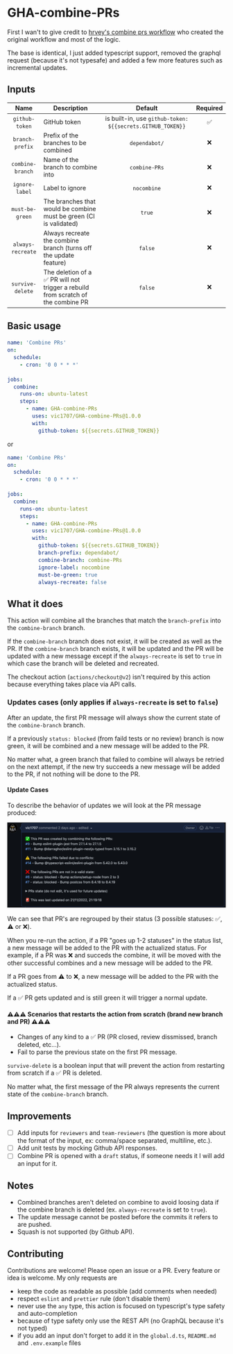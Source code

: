 # GHA-combine-PRs

First I wan't to give credit to [hrvey's combine prs workflow](https://github.com/hrvey/combine-prs-workflow) who created the original workflow and most of the logic.

The base is identical, I just added typescript support, removed the graphql request (because it's not typesafe) and added a few more features such as incremental updates.

## Inputs

|       Name        | Description                                                                       |                          Default                           | Required |
| :---------------: | --------------------------------------------------------------------------------- | :--------------------------------------------------------: | :------: |
|  `github-token`   | GitHub token                                                                      | is built-in, use `github-token: ${{secrets.GITHUB_TOKEN}}` |    ✅    |
|  `branch-prefix`  | Prefix of the branches to be combined                                             |                       `dependabot/`                        |    ❌    |
| `combine-branch`  | Name of the branch to combine into                                                |                       `combine-PRs`                        |    ❌    |
|  `ignore-label`   | Label to ignore                                                                   |                        `nocombine`                         |    ❌    |
|  `must-be-green`  | The branches that would be combine must be green (CI is validated)                |                           `true`                           |    ❌    |
| `always-recreate` | Always recreate the combine branch (turns off the update feature)                 |                          `false`                           |    ❌    |
| `survive-delete`  | The deletion of a ✅ PR will not trigger a rebuild from scratch of the combine PR |                          `false`                           |    ❌    |

## Basic usage

```yaml
name: 'Combine PRs'
on:
  schedule:
    - cron: '0 0 * * *'

jobs:
  combine:
    runs-on: ubuntu-latest
    steps:
      - name: GHA-combine-PRs
        uses: vic1707/GHA-combine-PRs@1.0.0
        with:
          github-token: ${{secrets.GITHUB_TOKEN}}
```

or

```yaml
name: 'Combine PRs'
on:
  schedule:
    - cron: '0 0 * * *'

jobs:
  combine:
    runs-on: ubuntu-latest
    steps:
      - name: GHA-combine-PRs
        uses: vic1707/GHA-combine-PRs@1.0.0
        with:
          github-token: ${{secrets.GITHUB_TOKEN}}
          branch-prefix: dependabot/
          combine-branch: combine-PRs
          ignore-label: nocombine
          must-be-green: true
          always-recreate: false
```

## What it does

This action will combine all the branches that match the `branch-prefix` into the `combine-branch` branch.

If the `combine-branch` branch does not exist, it will be created as well as the PR.
If the `combine-branch` branch exists, it will be updated and the PR will be updated with a new message except if the `always-recreate` is set to `true` in which case the branch will be deleted and recreated.

The checkout action (`actions/checkout@v2`) isn't required by this action because everything takes place via API calls.

### Updates cases (only applies if `always-recreate` is set to `false`)

After an update, the first PR message will always show the current state of the `combine-branch` branch.

If a previously `status: blocked` (from faild tests or no review) branch is now green, it will be combined and a new message will be added to the PR.

No matter what, a green branch that failed to combine will always be retried on the next attempt, if the new try succeeds a new message will be added to the PR, if not nothing will be done to the PR.

#### Update Cases

To describe the behavior of updates we will look at the PR message produced:

[![PR_Message.png](img/PR_Message.png)](img/PR_Message.png)

We can see that PR's are regrouped by their status (3 possible statuses: ✅, ⚠️ or ❌).

When you re-run the action, if a PR "goes up 1-2 statuses" in the status list, a new message will be added to the PR with the actualized status.
For example, if a PR was ❌ and succeds the combine, it will be moved with the other successful combines and a new message will be added to the PR.

If a PR goes from ⚠️ to ❌, a new message will be added to the PR with the actualized status.

If a ✅ PR gets updated and is still green it will trigger a normal update.

#### ⚠️⚠️⚠️ Scenarios that restarts the action from scratch (brand new branch and PR) ⚠️⚠️⚠️

- Changes of any kind to a ✅ PR (PR closed, review dissmissed, branch deleted, etc...).
- Fail to parse the previous state on the first PR message.

`survive-delete` is a boolean input that will prevent the action from restarting from scratch if a ✅ PR is deleted.

No matter what, the first message of the PR always represents the current state of the `combine-branch` branch.

## Improvements

- [ ] Add inputs for `reviewers` and `team-reviewers` (the question is more about the format of the input, ex: comma/space separated, multiline, etc.).
- [ ] Add unit tests by mocking Github API responses.
- [ ] Combine PR is opened with a `draft` status, if someone needs it I will add an input for it.

## Notes

- Combined branches aren't deleted on combine to avoid loosing data if the combine branch is deleted (ex. `always-recreate` is set to `true`).
- The update message cannot be posted before the commits it refers to are pushed.
- Squash is not supported (by Github API).

## Contributing

Contributions are welcome! Please open an issue or a PR.
Every feature or idea is welcome.
My only requests are

- keep the code as readable as possible (add comments when needed)
- respect `eslint` and `prettier` rule (don't disable them)
- never use the `any` type, this action is focused on typescript's type safety and auto-completion
- because of type safety only use the REST API (no GraphQL because it's not typed)
- if you add an input don't forget to add it in the `global.d.ts`, `README.md` and `.env.example` files
